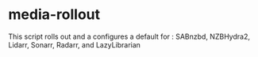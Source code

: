 # media-rollout
This script rolls out and a configures a default for : SABnzbd, NZBHydra2, Lidarr, Sonarr, Radarr, and LazyLibrarian
